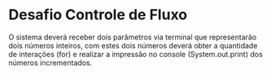 # Desafio Controle de Fluxo
O sistema deverá receber dois parâmetros via terminal que representarão dois números inteiros, com estes dois números deverá obter a quantidade de interações (for) e realizar a impressão no console (System.out.print) dos números incrementados.

